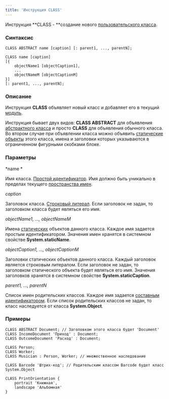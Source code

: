 ```yaml
---
title: 'Инструкция CLASS'
---
```


Инструкция **CLASS - **создание нового [пользовательского класса](User_classes.md).

### Синтаксис

    CLASS ABSTRACT name [caption] [: parent1, ..., parentN];
     
    CLASS name [caption] 
    [{
        objectName1 [objectCaption1],
        ...
        objectNameM [objectCaptionM]
    }] 
    [: parent1, ..., parentN];

### Описание

Инструкция **CLASS** объявляет новый класс и добавляет его в текущий [модуль](Modules.md). 

Инструкция бывает двух видов: **CLASS ABSTRACT** для объявления [абстрактного класса](User_classes.md#abstract) и просто **CLASS** для объявления обычного класса. Во втором случае при объявлении класса можно объявить [статические объекты](Static_objects.md) этого класса, имена и заголовки которых указываются в ограниченном фигурными скобками блоке.   

### Параметры

*name *

Имя класса. [Простой идентификатор](IDs.md#id-broken). Имя должно быть уникально в пределах текущего [пространства имен](Naming.md#namespace).

*caption*

Заголовок класса. [Строковый литерал](Literals.md#strliteral-broken). Если заголовок не задан, то заголовком класса будет являться его имя.  

*objectName1, ..., objectNameM*

Имена [статических](Static_objects.md) объектов данного класса. Каждое имя задается простым идентификатором. Значения имен хранятся в системном свойстве **System.staticName**.

*objectCaption1, ..., objectCaptionM*

Заголовки статических объектов данного класса. Каждый заголовок является строковым литералом. Если заголовок не задан, то заголовком статического объекта будет являться его имя. Значения заголовков хранятся в системном свойстве **System.staticCaption**.

*parent1, ..., parentN*

Список имен родительских классов. Каждое имя задается [составным идентификатором](IDs.md#cid-broken). Если список родительских классов не задан, то класс наследуется от класса **System.Object**.  

### Примеры


```lsf
CLASS ABSTRACT Document; // Заголовком этого класса будет 'Document'
CLASS IncomeDocument 'Приход' : Document;
CLASS OutcomeDocument 'Расход' : Document;

CLASS Person;
CLASS Worker;
CLASS Musician : Person, Worker; // множественное наследование

CLASS Barcode 'Штрих-код'; // Родительским классом Barcode будет класс System.Object

CLASS PrintOrientation {
    portrait 'Книжная',
    landscape 'Альбомная'
}
```

